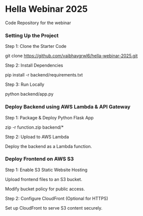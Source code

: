 # Hella Webinar 2025

Code Repository for the webinar

### Setting Up the Project

Step 1: Clone the Starter Code

git clone https://github.com/vaibhavgrwl6/hella-webinar-2025.git

Step 2: Install Dependencies

pip install -r backend/requirements.txt

Step 3: Run Locally

python backend/app.py


### Deploy Backend using AWS Lambda & API Gateway

Step 1: Package & Deploy Python Flask App

zip -r function.zip backend/*

Step 2: Upload to AWS Lambda 

Deploy the backend as a Lambda function.

### Deploy Frontend on AWS S3

Step 1: Enable S3 Static Website Hosting

Upload frontend files to an S3 bucket.

Modify bucket policy for public access.

Step 2: Configure CloudFront (Optional for HTTPS)

Set up CloudFront to serve S3 content securely.
